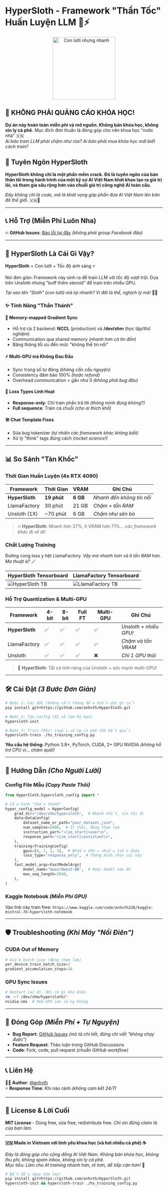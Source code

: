 # HyperSloth - Framework "Thần Tốc" Huấn Luyện LLM 🦥⚡

<p align="center">
    <img src="../images/hpsloth.webp" alt="Con lười nhưng nhanh" width="200" />
</p>

## 🚨 KHÔNG PHẢI QUẢNG CÁO KHÓA HỌC!

**Dự án này hoàn toàn miễn phí và mở nguồn. Không bán khóa học, không xin ly cà phê.** Mục đích đơn thuần là đóng góp cho nền khoa học "nước nhà" 🇻🇳  
_Ai bảo train LLM phải chậm như rùa? Ai bảo phải mua khóa học mới biết cách train?_

## 🎯 Tuyên Ngôn HyperSloth

**HyperSloth không chỉ là một phần mềm crack. Đó là tuyên ngôn của bản thân tôi trong hành trình của một kỹ sư AI Việt Nam khát khao tạo ra giá trị lõi, và tham gia sâu rộng hơn vào chuỗi giá trị công nghệ AI toàn cầu.**

_Đây không chỉ là code, mà là khát vọng góp phần đưa AI Việt Nam lên bản đồ thế giới._ 🇻🇳🚀

---

## 📞 Hỗ Trợ (Miễn Phí Luôn Nha)

🔥 **GitHub Issues**: [Báo lỗi tại đây](https://github.com/anhvth/HyperSloth/issues) _(không phải group Facebook đâu)_

---

## 🚀 HyperSloth Là Cái Gì Vậy?

**HyperSloth** = Con lười + Tốc độ ánh sáng ⚡

Nói đơn giản: Framework này sinh ra để train LLM với tốc độ vượt trội. Dựa trên Unsloth nhưng "buff thêm steroid" để train trên nhiều GPU.

_Tại sao tên "Sloth" (con lười) mà lại nhanh? Vì đời là thế, nghịch lý mà!_ 🤷‍♂️

### ✨ Tính Năng "Thần Thánh"

#### 🔄 Memory-mapped Gradient Sync

- Hỗ trợ cả 2 backend: **NCCL** (production) và **/dev/shm** (học tập/thử nghiệm)
- Communication qua shared memory _(nhanh hơn cả tin đồn)_
- Băng thông tối ưu đến mức "không thể tin nổi"

#### ⚡ Multi-GPU mà Không Đau Đầu

- Sync trọng số tự động _(không cần cầu nguyện)_
- Consistency đảm bảo 100% _(hoặc refund)_
- Overhead communication = gần như 0 _(không phải bug đâu)_

#### 🎯 Loss Types Linh Hoạt

- **Response-only**: Chỉ train phần trả lời _(thông minh đúng không?)_
- **Full sequence**: Train cả chuỗi _(cho ai thích khổ)_

#### 🛠️ Chat Template Fixes

- Sửa bug tokenizer _(tự nhiên các framework khác không biết)_
- Xử lý "think" tags đúng cách _(rocket science!)_

---

## 📊 So Sánh "Tàn Khốc"

### Thời Gian Huấn Luyện (4x RTX 4090)

| Framework      | Thời Gian   | VRAM     | Ghi Chú                   |
| -------------- | ----------- | -------- | ------------------------- |
| **HyperSloth** | **19 phút** | **6 GB** | _Nhanh đến không tin nổi_ |
| LlamaFactory   | 30 phút     | 21 GB    | _Chậm + tốn RAM_          |
| Unsloth (1X)   | ~70 phút    | 6 GB     | _Chậm như sên bò_         |

> 🔥 **HyperSloth**: Nhanh hơn 37%, ít VRAM hơn 71%... _các framework khác đi về đi!_

### Chất Lượng Training

Đường cong loss y hệt LlamaFactory. _Vậy mà nhanh hơn và ít tốn RAM hơn. Ma thuật à?_ 🪄

| HyperSloth Tensorboard                         | LlamaFactory Tensorboard                           |
| ---------------------------------------------- | -------------------------------------------------- |
| ![HyperSloth TB](../images/hyper-sloth-tb.png) | ![LlamaFactory TB](../images/llama-factory-tb.png) |

### Hỗ Trợ Quantization & Multi-GPU

| Framework      | 4-bit | 8-bit | Full FT | Multi-GPU | Ghi Chú                    |
| -------------- | ----- | ----- | ------- | --------- | -------------------------- |
| **HyperSloth** | ✅    | ✅    | ✅      | ✅        | _Unsloth + nhiều GPU!_     |
| LlamaFactory   | ✅    | ✅    | ✅      | ✅        | _Chậm và tốn VRAM_         |
| Unsloth        | ✅    | ✅    | ✅      | ❌        | _Chỉ 1 GPU thôi_           |

> 🚀 **HyperSloth**: Tất cả tính năng của Unsloth + sức mạnh multi-GPU!

---

## 🛠️ Cài Đặt _(3 Bước Đơn Giản)_

```bash
# Bước 1: Cài đặt (không cần tháng đầu miễn phí gì cả)
pip install git+https://github.com/anhvth/HyperSloth.git

# Bước 2: Tạo config (AI sẽ làm hộ bạn)
hypersloth-init

# Bước 3: Train thôi! (ngồi uống cà phê chờ kết quả)
hypersloth-train ./hs_training_config.py
```

**Yêu cầu hệ thống:** Python 3.8+, PyTorch, CUDA, 2+ GPU NVIDIA _(không hỗ trợ CPU vì... chậm quá!)_

---

## 🚀 Hướng Dẫn _(Cho Người Lười)_

### Config File Mẫu _(Copy Paste Thôi)_

```python
from HyperSloth.hypersloth_config import *

# Cấu hình "thần thánh"
hyper_config_model = HyperConfig(
    grad_dir="/dev/shm/hypersloth",  # Nhanh nhất, tin tôi đi
    data=DataConfig(
        dataset_name_or_path="your_dataset.json",
        num_samples=5000,  # Ít thôi, đừng tham lam
        instruction_part="<|im_start|>user\n",
        response_part="<|im_start|>assistant\n",
    ),
    training=TrainingConfig(
        gpus=[0, 1, 2, 3],  # Nhiều GPU = nhiều tiền điện
        loss_type="response_only",  # Thông minh chọn cái này
    ),
    fast_model_args=FastModelArgs(
        model_name="Qwen/Qwen3-8B",  # Hoặc model nào đó
        max_seq_length=2048,
    ),
)
```

### Kaggle Notebook _(Miễn Phí GPU)_

Vào link này train free: `https://www.kaggle.com/code/anhvth226/kaggle-mistral-7b-hypersloth-notebook`

---

## 🛡️ Troubleshooting _(Khi Máy "Nổi Điên")_

### CUDA Out of Memory

```python
# Giảm batch size (đừng tham lam)
per_device_train_batch_size=2
gradient_accumulation_steps=16
```

### GPU Sync Issues

```bash
# Restart lại đi, đời có gì khó khăn
rm -rf /dev/shm/hypersloth/*
nvidia-smi  # Xem GPU còn sống không
```

---

## 🤝 Đóng Góp _(Miễn Phí + Tự Nguyện)_

- **Bug Report**: [GitHub Issues](https://github.com/anhvth/HyperSloth/issues) _(mô tả chi tiết, đừng chỉ viết "không chạy được")_
- **Feature Request**: Thảo luận trong GitHub Discussions
- **Code**: Fork, code, pull request _(chuẩn GitHub workflow)_

---

## 📞 Liên Hệ

👨‍💻 **Author**: [@anhvth](https://github.com/anhvth)  
⚡ **Response Time**: Khi nào rảnh _(không cam kết 24/7)_

---

## 📄 License & Lời Cuối

**MIT License** - Dùng free, sửa free, redistribute free. _Chỉ xin đừng claim là của bạn làm._

---

**🇻🇳 Made in Vietnam với tình yêu khoa học (và hơi nhiều cà phê) ☕**

_Đây là đóng góp cho cộng đồng AI Việt Nam. Không bán khóa học, không thu phí, không spam inbox, không xin ly cà phê._  
_Mục tiêu: Làm cho AI training nhanh hơn, rẻ hơn, dễ tiếp cận hơn!_ 🚀

```bash
# Bắt đầu ngay hôm nay!
pip install git+https://github.com/anhvth/HyperSloth.git
hypersloth-init && hypersloth-train ./hs_training_config.py
```
